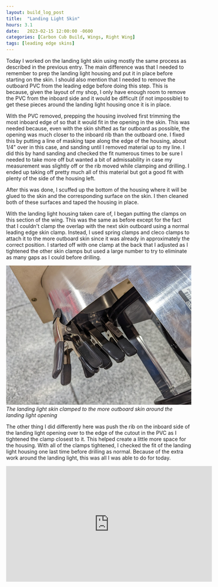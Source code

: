 ```yaml
---
layout: build_log_post
title:  "Landing Light Skin"
hours: 3.1
date:   2023-02-15 12:00:00 -0600
categories: [Carbon Cub Build, Wings, Right Wing]
tags: [leading edge skins]
---
```


Today I worked on the landing light skin using mostly the same process as described in the previous entry. The main difference was that I needed to remember to prep the landing light housing and put it in place before starting on the skin. I should also mention that I needed to remove the outboard PVC from the leading edge before doing this step. This is because, given the layout of my shop, I only have enough room to remove the PVC from the inboard side and it would be difficult (if not impossible) to get these pieces around the landing light housing once it is in place.

With the PVC removed, prepping the housing involved first trimming the most inboard edge of so that it would fit in the opening in the skin. This was needed because, even with the skin shifted as far outboard as possible, the opening was much closer to the inboard rib than the outboard one. I fixed this by putting a line of masking tape along the edge of the housing, about 1/4" over in this case, and sanding until I removed material up to my line. I did this by hand sanding and checked the fit numerous times to be sure I needed to take more off but wanted a bit of admissability in case my measurement was slightly off or the rib moved while clamping and drilling. I ended up taking off pretty much all of this material but got a good fit with plenty of the side of the housing left.

After this was done, I scuffed up the bottom of the housing where it will be glued to the skin and the corresponding surface on the skin. I then cleaned both of these surfaces and taped the housing in place.

With the landing light housing taken care of, I began putting the clamps on this section of the wing. This was the same as before except for the fact that I couldn't clamp the overlap with the next skin outboard using a normal leading edge skin clamp. Instead, I used spring clamps and cleco clamps to attach it to the more outboard skin since it was already in approximately the correct position. I started off with one clamp at the back that I adjusted as I tightened the other skin clamps but used a large number to try to eliminate as many gaps as I could before drilling.

![Desktop View](/assets/img/posts/2023/2023-02-15-landing-light-skin/clamped_skin.jpg)
_The landing light skin clamped to the more outboard skin around the landing light opening_

The other thing I did differently here was push the rib on the inboard side of the landing light opening over to the edge of the cutout in the PVC as I tightened the clamp closest to it. This helped create a little more space for the housing. With all of the clamps tightened, I checked the fit of the landing light housing one last time before drilling as normal. Because of the extra work around the landing light, this was all I was able to do for today.

<iframe width="560" height="315" src="https://www.youtube.com/embed/LG2bA2pKfQw" title="YouTube video player" frameborder="0" allow="accelerometer; autoplay; clipboard-write; encrypted-media; gyroscope; picture-in-picture; web-share" allowfullscreen></iframe>

[^section-49-ref]: Wing Manual (EX-2/EX-3) CK-KM301 Rev B, Section 49